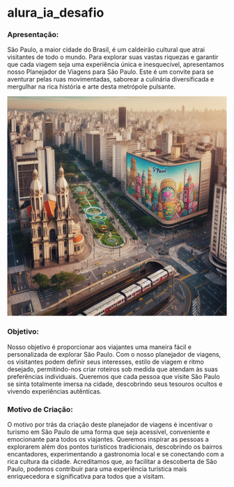 # alura_ia_desafio
### Apresentação:

São Paulo, a maior cidade do Brasil, é um caldeirão cultural que atrai visitantes de todo o mundo. Para explorar suas vastas riquezas e garantir que cada viagem seja uma experiência única e inesquecível, apresentamos nosso Planejador de Viagens para São Paulo. Este é um convite para se aventurar pelas ruas movimentadas, saborear a culinária diversificada e mergulhar na rica história e arte desta metrópole pulsante.

![sao_paulo_image](https://github.com/aynarodrigues/alura_ia_desafio/blob/main/alura%20imagem.jpg)
### Objetivo:

Nosso objetivo é proporcionar aos viajantes uma maneira fácil e personalizada de explorar São Paulo. Com o nosso planejador de viagens, os visitantes podem definir seus interesses, estilo de viagem e ritmo desejado, permitindo-nos criar roteiros sob medida que atendam às suas preferências individuais. Queremos que cada pessoa que visite São Paulo se sinta totalmente imersa na cidade, descobrindo seus tesouros ocultos e vivendo experiências autênticas.

### Motivo de Criação:

O motivo por trás da criação deste planejador de viagens é incentivar o turismo em São Paulo de uma forma que seja acessível, conveniente e emocionante para todos os viajantes. Queremos inspirar as pessoas a explorarem além dos pontos turísticos tradicionais, descobrindo os bairros encantadores, experimentando a gastronomia local e se conectando com a rica cultura da cidade. Acreditamos que, ao facilitar a descoberta de São Paulo, podemos contribuir para uma experiência turística mais enriquecedora e significativa para todos que a visitam.
